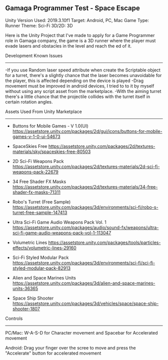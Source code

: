 Gamaga Programmer Test - Space Escape
--------------------------------------
Unity Version Used: 2019.3.10f1
Target: Android, PC, Mac
Game Type: Runner
Theme: Sci-Fi
3D/2D: 3D 


Here is the Unity Project that I've made to apply for a Game Programmer role in Gamaga company, the game is a 3D runner where the player must evade lasers and obstacles in the level and reach the ed of it.


Development Known Issues
**************************************
-If you use Random laser speed attribute when create the Scriptable object for a turret, there's a slightly chance that the laser becomes unavoidable for the player, this is affected depending on the device is played
-Drag movement must be improved in android devices, I tried to to it by myself without using any script asset from the marketplace.
-With the aiming turret there's a little chance that the projectile collides with the turret itself in certain rotation angles.


Assets Used From Unity Marketplace
*************************************
+ Buttons for Mobile Games - V 1.0(UI)
https://assetstore.unity.com/packages/2d/gui/icons/buttons-for-mobile-games-v-1-0-ui-54673

+ SpaceSkies Free
https://assetstore.unity.com/packages/2d/textures-materials/sky/spaceskies-free-80503

+ 2D Sci-Fi Weapons Pack
https://assetstore.unity.com/packages/2d/textures-materials/2d-sci-fi-weapons-pack-22679

+ 34 Free Shader FX Masks
https://assetstore.unity.com/packages/2d/textures-materials/34-free-shader-fx-masks-71311

+ Robo's Turret (Free Sample)
https://assetstore.unity.com/packages/3d/environments/sci-fi/robo-s-turret-free-sample-147413

+ Ultra Sci-Fi Game Audio Weapons Pack Vol. 1
https://assetstore.unity.com/packages/audio/sound-fx/weapons/ultra-sci-fi-game-audio-weapons-pack-vol-1-113047

+ Volumetric Lines
https://assetstore.unity.com/packages/tools/particles-effects/volumetric-lines-29160

+ Sci-Fi Styled Modular Pack
https://assetstore.unity.com/packages/3d/environments/sci-fi/sci-fi-styled-modular-pack-82913

+ Alien and Space Marines Units
https://assetstore.unity.com/packages/3d/alien-and-space-marines-units-36365

+ Space Ship Shooter
https://assetstore.unity.com/packages/3d/vehicles/space/space-ship-shooter-1807


Controls
**********************
PC/Mac: W-A-S-D for Character movement and Spacebar for Accelerated movement

Android: Drag your finger over the scree to move and press the "Accelerate" button for accelerated movement